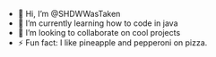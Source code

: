 - 👋 Hi, I’m @SHDWWasTaken
- 🌱 I’m currently learning how to code in java
- 💞️ I’m looking to collaborate on cool projects
- ⚡ Fun fact: I like pineapple and pepperoni on pizza.

<!---
SHDWWasTaken/SHDWWasTaken is a ✨ special ✨ repository because its `README.md` (this file) appears on your GitHub profile.
You can click the Preview link to take a look at your changes.
--->
